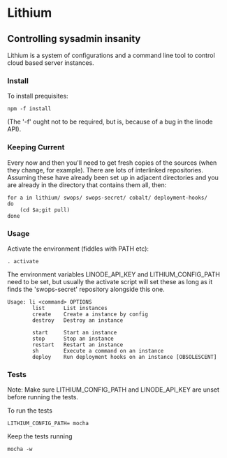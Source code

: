 # Lithium

## Controlling sysadmin insanity

Lithium is a system of configurations and a command line tool to 
control cloud based server instances.

### Install ###
To install prequisites:

    npm -f install

(The '-f' ought not to be required, but is, because of a bug in 
the linode API).

### Keeping Current ###

Every now and then you'll need to get fresh copies of the
sources (when they change, for example).  There are lots of
interlinked repositories.  Assuming these have already been set
up in adjacent directories and you are already in the directory
that contains them all, then:

    for a in lithium/ swops/ swops-secret/ cobalt/ deployment-hooks/
    do
        (cd $a;git pull)
    done

### Usage ###

Activate the environment (fiddles with PATH etc):

    . activate

The environment variables LINODE\_API\_KEY and LITHIUM\_CONFIG\_PATH
need to be set, but usually the activate script will set these
as long as it finds the 'swops-secret' repository alongside this
one.

    Usage: li <command> OPTIONS
            list      List instances
            create    Create a instance by config
            destroy   Destroy an instance

            start     Start an instance
            stop      Stop an instance
            restart   Restart an instance
            sh        Execute a command on an instance
            deploy    Run deployment hooks on an instance [OBSOLESCENT]

### Tests ###

Note: Make sure LITHIUM\_CONFIG\_PATH and LINODE\_API\_KEY are unset before running the tests.

To run the tests

    LITHIUM_CONFIG_PATH= mocha

Keep the tests running 

    mocha -w

